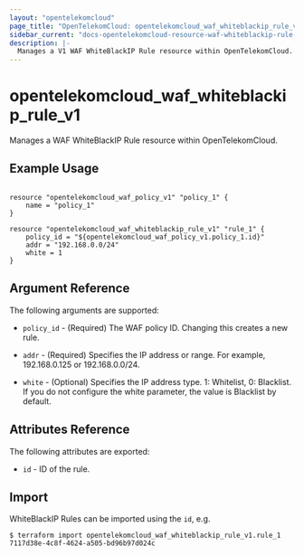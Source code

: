 ```yaml
---
layout: "opentelekomcloud"
page_title: "OpenTelekomCloud: opentelekomcloud_waf_whiteblackip_rule_v1"
sidebar_current: "docs-opentelekomcloud-resource-waf-whiteblackip-rule-v1"
description: |-
  Manages a V1 WAF WhiteBlackIP Rule resource within OpenTelekomCloud.
---
```


# opentelekomcloud_waf_whiteblackip_rule_v1

Manages a WAF WhiteBlackIP Rule resource within OpenTelekomCloud.

## Example Usage

```hcl

resource "opentelekomcloud_waf_policy_v1" "policy_1" {
	name = "policy_1"
}

resource "opentelekomcloud_waf_whiteblackip_rule_v1" "rule_1" {
	policy_id = "${opentelekomcloud_waf_policy_v1.policy_1.id}"
	addr = "192.168.0.0/24"
	white = 1
}

```

## Argument Reference

The following arguments are supported:

* `policy_id` - (Required) The WAF policy ID. Changing this creates a new rule.

* `addr` - (Required) Specifies the IP address or range. For example, 192.168.0.125 or 192.168.0.0/24.

* `white` - (Optional) Specifies the IP address type. 1: Whitelist, 0: Blacklist. If you do not configure
	the white parameter, the value is Blacklist by default.

## Attributes Reference

The following attributes are exported:

* `id` -  ID of the rule.

## Import

WhiteBlackIP Rules can be imported using the `id`, e.g.

```
$ terraform import opentelekomcloud_waf_whiteblackip_rule_v1.rule_1 7117d38e-4c8f-4624-a505-bd96b97d024c
```
